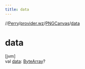 ```yaml
---
title: data
---
```

//[Perry](../../../index.html)/[provider.wz](../index.html)/[PNGCanvas](index.html)/[data](data.html)



# data



[jvm]\
val [data](data.html): [ByteArray](https://kotlinlang.org/api/latest/jvm/stdlib/kotlin/-byte-array/index.html)?




